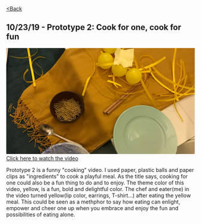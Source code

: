 [<Back](README.md)

## 10/23/19 - Prototype 2: Cook for one, cook for fun
[![img](img/pv2_7.jpeg)](https://drive.google.com/file/d/14CyMyFGTxwIy83NpYxRZkmr4R7eirwZC/view?usp=sharing)
[Click here to watch the video](https://drive.google.com/file/d/14CyMyFGTxwIy83NpYxRZkmr4R7eirwZC/view?usp=sharing)

Prototype 2 is a funny "cooking" video. I used paper, plastic balls and paper clips as "ingredients" to cook a playful meal. As the title says, cooking for one could also be a fun thing to do and to enjoy. The theme color of this video, yellow, is a fun, bold and delightful color. The chef and eater(me) in the video turned yellow(lip color, earrings, T-shirt...) after eating the yellow meal. This could be seen as a methphor to say how eating can enlight, empower and cheer one up when you embrace and enjoy the fun and possibilities of eating alone.
